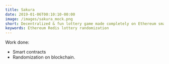 ```yaml
---
title: Sakura
date: 2019-01-06T00:10:10-00:00
image: /images/sakura_mock.png
short: Decentralized & fun lottery game made completely on Ethereum smart contracts.
keywords: Ethereum Redis lottery randomization
---
```


Work done:

- Smart contracts
- Randomization on blockchain. 